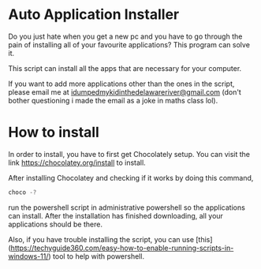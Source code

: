 # Auto Application Installer
Do you just hate when you get a new pc and you have to go through the pain of installing all of your favourite applications? This program can solve it. 

This script can install all the apps that are necessary for your computer.

If you want to add more applications other than the ones in the script, please email me at idumpedmykidinthedelawareriver@gmail.com (don't bother questioning i made the email as a joke in maths class lol). 

# How to install

In order to install, you have to first get Chocolately setup. You can visit the link https://chocolatey.org/install to install. 

After installing Chocolatey and checking if it works by doing this command,
``` ps1
choco -?
```
run the powershell script in administrative powershell so the applications can install. After the installation has finished downloading, all your applications should be there. 

Also, if you have trouble installing the script, you can use [this] (https://techyguide360.com/easy-how-to-enable-running-scripts-in-windows-11/) tool to help with powershell. 
